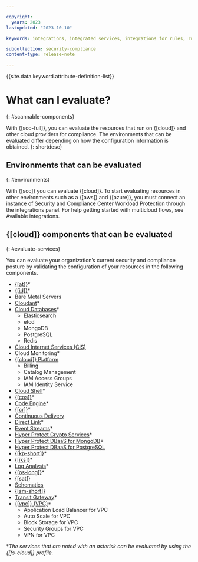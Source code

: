 ```yaml
---

copyright:
  years: 2023
lastupdated: "2023-10-10"

keywords: integrations, integrated services, integrations for rules, rules and goals, cloud services, Business Partners

subcollection: security-compliance
content-type: release-note

---
```


{{site.data.keyword.attribute-definition-list}}


# What can I evaluate?
{: #scannable-components}

With {[scc-full]}, you can evaluate the resources that run on {[cloud]} and other cloud providers for compliance. The environments that can be evaluated differ depending on how the configuration information is obtained. 
{: shortdesc}


## Environments that can be evaluated
{: #environments}

With {[scc]} you can evaluate {[cloud]}. To start evaluating resources in other environments such as a {[aws]} and {[azure]}, you must connect an instance of Security and Compliance Center Workload Protection through the integrations panel. For help getting started with multicloud flows, see Available integrations.

## {[cloud]} components that can be evaluated
{: #evaluate-services}

You can evaluate your organization’s current security and compliance posture by validating the configuration of your resources in the following components.

* [{[at]}](/docs/activity-tracker?topic=activity-tracker-getting-started)*
* [{[id]}](/docs/appid?topic=appid-getting-started)*
* Bare Metal Servers
* [Cloudant](/docs/Cloudant?topic=Cloudant-getting-started-with-cloudant)*
* [Cloud Databases](/docs/cloud-databases?topic=cloud-databases-about)*
	* Elasticsearch
	* etcd
	* MongoDB
	* PostgreSQL
	* Redis
* [Cloud Internet Services (CIS)](/docs/cis?topic=cis-getting-started)
* Cloud Monitoring*
* [{[cloud]} Platform](/docs/overview?topic=overview-whatis-platform)
	* Billing
	* Catalog Management
	* IAM Access Groups
	* IAM Identity Service
* [Cloud Shell](/docs/cloud-shell?topic=cloud-shell-getting-started)*
* [{[cos]}](/docs/cloud-object-storage?topic=cloud-object-storage-getting-started-cloud-object-storage)*
* [Code Engine](/docs/codeengine?topic=codeengine-getting-started)*
* [{[cr]}](/docs/Registry?topic=Registry-getting-started)* 
* [Continuous Delivery](/docs/ContinuousDelivery?topic=ContinuousDelivery-getting-started)
* [Direct Link](/docs/dl?topic=dl-get-started-with-ibm-cloud-dl)*
* [Event Streams](/docs/EventStreams?topic=EventStreams-getting-started)*
* [Hyper Protect Crypto Services](/docs/hs-crypto?topic=hs-crypto-get-started)*
* [Hyper Protect DBaaS for MongoDB](/docs/hyper-protect-dbaas-for-mongodb)*
* [Hyper Protect DBaaS for PostgreSQL](/docs/hyper-protect-dbaas-for-postgresql)
* [{[kp-short]}](/docs/key-protect?topic=key-protect-getting-started-tutorial)*
* [{[iks]}](/docs/containers?topic=containers-security)* 
* [Log Analysis](/docs/log-analysis?topic=log-analysis-adoption#adoption_acc_settings)*
* [{[os-long]}](/docs/openshift?topic=openshift-security)*
* {[sat]}
* [Schematics](/docs/schematics?topic=schematics-access)
* [{[sm-short]}](/docs/secrets-manager?topic=secrets-manager-getting-started)
* [Transit Gateway](/docs/transit-gateway?topic=transit-gateway-getting-started)*
* [{[vpc]} (VPC)](/docs/vpc?topic=vpc-getting-started)*
	* Application Load Balancer for VPC
	* Auto Scale for VPC
	* Block Storage for VPC
	* Security Groups for VPC
	* VPN for VPC

**The services that are noted with an asterisk can be evaluated by using the {[fs-cloud]} profile.*
